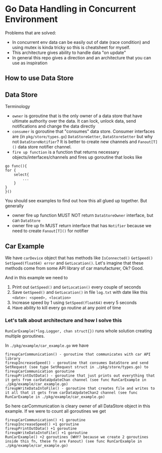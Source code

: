 # Go Data Handling in Concurrent Environment
Problems that are solved:
- In concurrent env data can be easily out of date (race condition) and using mutex is kinda tricky so this is cheatsheet for myself. 
- This architecture gives ability to handle data "on update"
- In general this repo gives a direction and an architecture that you can use as inspiration

## How to use Data Store

## Data Store
Terminology 
- `owner` is goroutine that is the only owner of a data store that have ultimate authority over the data. It can lock, unlock data, send notifications and change the data directly
- `consumer` is goroutine that "consumes" data store. Consumer interfaces are (in `pkg/store/types.go`) `DataStoreGetter`, `DataStoreSetter` but why not `DataStoreNotifier`? It is better to create new channels and `Fanout[T]()` data store notifier channel. 
- `fire up function` is a function that returns necessary objects/interfaces/channels and fires up goroutine that looks like 
```
go func(){
for {
    select{
        ...
    }
}
}()
```
You should see examples to find out how this all glued up together. But generally 
- owner fire up function MUST NOT return `DataStoreOwner` interface, but can `DataStore`
- owner fire up fn MUST return interface that has `Notifier` because we need to create `Fanout[T]()` for notifier
 
## Car Example 

We have `carDevice` object that has methods like `IsConnected()` `GetSpeed()` `SetSpeed(float64) error` and `GetLocation()`. Let's imagine that these methods come from some API library of car manufacturer, Ok? Good. 

And in this example we need to 
1. Print out `GetSpeed()` and `GetLocation()` every couple of seconds
2. Save `GetSpeed()` and `GetLocation()` in file `log.txt` with date like this `<date>: <speed>, <location>`
3. Increase speed by 1 using `SetSpeed(float64)` every 5 seconds
4. Have ability to kill every go routine at any point of time 

### Let's talk about architecture and how I solve this

`RunCarExample(*log.Logger, chan struct{})` runs whole solution creating multiple goroutines. 

In `./pkg/example/car_example.go` we have
```
fireupCarCommunication() - goroutine that communicates with car API library  
fireupIncreaseSpeed() - goroutine that consumes DataStore and send SetRequest (see type SetRequest struct in ./pkg/store/types.go) to fireupCarCommunication goroutine 
fireupPrintOutData() - goroutine that just prints out everything that it gets from carDataUpdateChan channel (see func RunCarExample in ./pkg/example/car_example.go)
fireupWriteDataIntoFile() - goroutine that creates file and writes to it all that it gets from carDataUpdateChan2 channel (see func RunCarExample in ./pkg/example/car_example.go) 
```

So here carCommunication is cleary owner of all DataStore object in this example. If we were to count all goroutines we get
```
fireupCarCommunication() +1 goroutine
fireupIncreaseSpeed() +1 goroutine
fireupPrintOutData() +1 goroutine
fireupWriteDataIntoFile() +1 goroutine
RunCarExample() +2 goroutines (WHY? because we create 2 goroutines inside this fn, these fn are Fanout) (see func RunCarExample in ./pkg/example/car_example.go)
```